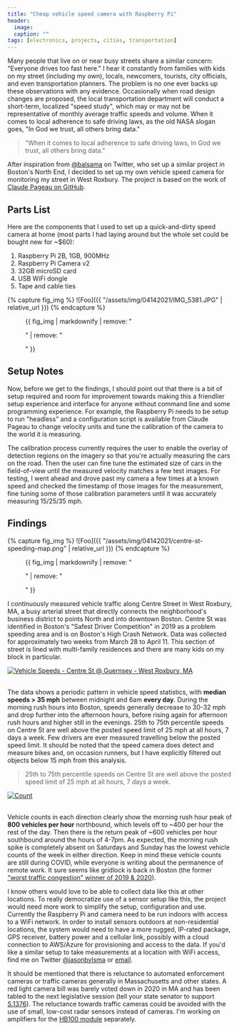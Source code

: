 ```yaml
---
title: "Cheap vehicle speed camera with Raspberry Pi"
header:
  image:
  caption: ""
tags: [electronics, projects, cities, transportation]
---
```

Many people that live on or near busy streets share a similar concern: "Everyone drives too fast here." I hear it constantly from families with kids on my street (including my own), locals, newcomers, tourists, city officials, and even transportation planners. The problem is no one ever backs up these observations with any evidence. Occasionally when road design changes are proposed, the local transportation department will conduct a short-term, localized "speed study", which may or may not be representative of monthly average traffic speeds and volume. When it comes to local adherence to safe driving laws, as the old NASA slogan goes, "In God we trust, all others bring data."

> "When it comes to local adherence to safe driving laws, In God we trust, all others bring data."

After inspiration from [@balsama](https://twitter.com/balsama) on Twitter, who set up a similar project in Boston's North End, I decided to set up my own vehicle speed camera for monitoring my street in West Roxbury. The project is based on the work of [Claude Pageau on GitHub](https://github.com/pageauc/speed-camera).

## Parts List
Here are the components that I used to set up a quick-and-dirty speed camera at home (most parts I had laying around but the whole set could be bought new for ~$60):

1. Raspberry Pi 2B, 1GB, 900MHz
2. Raspberry Pi Camera v2
3. 32GB microSD card
4. USB WiFi dongle
5. Tape and cable ties

{% capture fig_img %}
![Foo]({{ "/assets/img/04142021/IMG_5381.JPG" | relative_url }})
{% endcapture %}

<figure>
  {{ fig_img | markdownify | remove: "<p>" | remove: "</p>" }}
  <figcaption></figcaption>
</figure>


## Setup Notes
Now, before we get to the findings, I should point out that there is a bit of setup required and room for improvement towards making this a friendlier setup experience and interface for anyone without command line and some programming experience. For example, the Raspberry Pi needs to be setup to run "headless" and a configuration script is available from Claude Pageau to change velocity units and tune the calibration of the camera to the world it is measuring.

The calibration process currently requires the user to enable the overlay of detection regions on the imagery so that you're actually measuring the cars on the road. Then the user can fine tune the estimated size of cars in the field-of-view until the measured velocity matches a few test images. For testing, I went ahead and drove past my camera a few times at a known speed and checked the timestamp of those images for the measurement, fine tuning some of those calibration parameters until it was accurately measuring 15/25/35 mph.

## Findings
{% capture fig_img %}
![Foo]({{ "/assets/img/04142021/centre-st-speeding-map.png" | relative_url }})
{% endcapture %}

<figure>
  {{ fig_img | markdownify | remove: "<p>" | remove: "</p>" }}
  <figcaption></figcaption>
</figure>

I continuously measured vehicle traffic along Centre Street in West Roxbury, MA, a busy arterial street that directly connects the neighborhood's business district to points North and into downtown Boston. Centre St was identified in Boston's "Safest Driver Competition" in 2019 as a problem speeding area and is on Boston's High Crash Network. Data was collected for approximately two weeks from March 28 to April 11. This section of street is lined with multi-family residences and there are many kids on my block in particular.

<div class='tableauPlaceholder' id='viz1618366786766' style='position: relative'><noscript><a href='#'><img alt='Vehicle Speeds - Centre St @ Guernsey - West Roxbury, MA ' src='https:&#47;&#47;public.tableau.com&#47;static&#47;images&#47;Ve&#47;VehicleSpeeds-CentreStMontclair-WestRoxburyMA&#47;Speed&#47;1_rss.png' style='border: none' /></a></noscript><object class='tableauViz'  style='display:none;'><param name='host_url' value='https%3A%2F%2Fpublic.tableau.com%2F' /> <param name='embed_code_version' value='3' /> <param name='site_root' value='' /><param name='name' value='VehicleSpeeds-CentreStMontclair-WestRoxburyMA&#47;Speed' /><param name='tabs' value='no' /><param name='toolbar' value='yes' /><param name='static_image' value='https:&#47;&#47;public.tableau.com&#47;static&#47;images&#47;Ve&#47;VehicleSpeeds-CentreStMontclair-WestRoxburyMA&#47;Speed&#47;1.png' /> <param name='animate_transition' value='yes' /><param name='display_static_image' value='yes' /><param name='display_spinner' value='yes' /><param name='display_overlay' value='yes' /><param name='display_count' value='yes' /><param name='language' value='en' /></object></div>                <script type='text/javascript'>                    var divElement = document.getElementById('viz1618366786766');                    var vizElement = divElement.getElementsByTagName('object')[0];                    vizElement.style.width='100%';vizElement.style.height=(divElement.offsetWidth*0.75)+'px';                    var scriptElement = document.createElement('script');                    scriptElement.src = 'https://public.tableau.com/javascripts/api/viz_v1.js';                    vizElement.parentNode.insertBefore(scriptElement, vizElement);                </script>
<br>

The data shows a periodic pattern in vehicle speed statistics, with **median speeds > 35 mph** between midnight and 6am **every day**. During the morning rush hours into Boston, speeds generally decrease to 30-32 mph and drop further into the afternoon hours, before rising again for afternoon rush hours and higher still in the evenings. 25th to 75th percentile speeds on Centre St are well above the posted speed limit of 25 mph at all hours, 7 days a week. Few drivers are ever measured travelling below the posted speed limit. It should be noted that the speed camera does detect and measure bikes and, on occasion runners, but I have explicitly filtered out objects below 15 mph from this analysis.

> 25th to 75th percentile speeds on Centre St are well above the posted speed limit of 25 mph at all hours, 7 days a week.

<div class='tableauPlaceholder' id='viz1618365182226' style='position: relative'><noscript><a href='#'><img alt='Count ' src='https:&#47;&#47;public.tableau.com&#47;static&#47;images&#47;Ve&#47;VehicleSpeeds-CentreStMontclair-WestRoxburyMA&#47;Count&#47;1_rss.png' style='border: none' /></a></noscript><object class='tableauViz'  style='display:none;'><param name='host_url' value='https%3A%2F%2Fpublic.tableau.com%2F' /> <param name='embed_code_version' value='3' /> <param name='site_root' value='' /><param name='name' value='VehicleSpeeds-CentreStMontclair-WestRoxburyMA&#47;Count' /><param name='tabs' value='no' /><param name='toolbar' value='yes' /><param name='static_image' value='https:&#47;&#47;public.tableau.com&#47;static&#47;images&#47;Ve&#47;VehicleSpeeds-CentreStMontclair-WestRoxburyMA&#47;Count&#47;1.png' /> <param name='animate_transition' value='yes' /><param name='display_static_image' value='yes' /><param name='display_spinner' value='yes' /><param name='display_overlay' value='yes' /><param name='display_count' value='yes' /><param name='language' value='en' /></object></div>                <script type='text/javascript'>                    var divElement = document.getElementById('viz1618365182226');                    var vizElement = divElement.getElementsByTagName('object')[0];                    vizElement.style.width='100%';vizElement.style.height=(divElement.offsetWidth*0.75)+'px';                    var scriptElement = document.createElement('script');                    scriptElement.src = 'https://public.tableau.com/javascripts/api/viz_v1.js';                    vizElement.parentNode.insertBefore(scriptElement, vizElement);                </script>
<br>

Vehicle counts in each direction clearly show the morning rush hour peak of **800 vehicles per hour** northbound, which levels off to ~400 per hour the rest of the day. Then there is the return peak of ~600 vehicles per hour southbound around the hours of 4-7pm. As expected, the morning rush spike is completely absent on Saturdays and Sunday has the lowest vehicle counts of the week in either direction. Keep in mind these vehicle counts are still during COVID, while everyone is writing about the permanence of remote work. It sure seems like gridlock is back in Boston (the former ["worst traffic congestion" winner of 2019 & 2020](https://www.bostonglobe.com/2020/03/09/metro/boston-ranks-worst-us-rush-hour-traffic-second-year-row/)).

I know others would love to be able to collect data like this at other locations. To really democratize use of a sensor setup like this, the project would need more work to simplify the setup, configuration and use. Currently the Raspberry Pi and camera need to be run indoors with access to a WiFi network. In order to install sensors outdoors at non-residential locations, the system would need to have a more rugged, IP-rated package, GPS receiver, battery power and a cellular link, possibly with a cloud connection to AWS/Azure for provisioning and access to the data. If you'd like a similar setup to take measurements at a location with WiFi access, find me on Twitter [@jasonbylsma](https://twitter.com/jasonbylsma?lang=en) or [email](mailto:bylsma.jason@gmail.com).

It should be mentioned that there is reluctance to automated enforcement cameras or traffic cameras generally in Massachusetts and other states. A red light camera bill was barely voted down in 2020 in MA and has been tabled to the next legislative session (tell your state senator to support [S.1376](https://malegislature.gov/Bills/191/S1376)). The reluctance towards traffic cameras could be avoided with the use of small, low-cost radar sensors instead of cameras. I'm working on amplifiers for the [HB100 module](https://theorycircuit.com/hb100-microwave-motion-sensor-interfacing-arduino/) separately.
